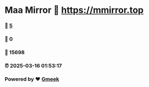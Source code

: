 # Maa Mirror :link: https://mmirror.top 
### :page_facing_up: [5](https://mmirror.top/tag.html) 
### :speech_balloon: 0 
### :hibiscus: 15698 
### :alarm_clock: 2025-03-16 01:53:17 
### Powered by :heart: [Gmeek](https://github.com/Meekdai/Gmeek)
